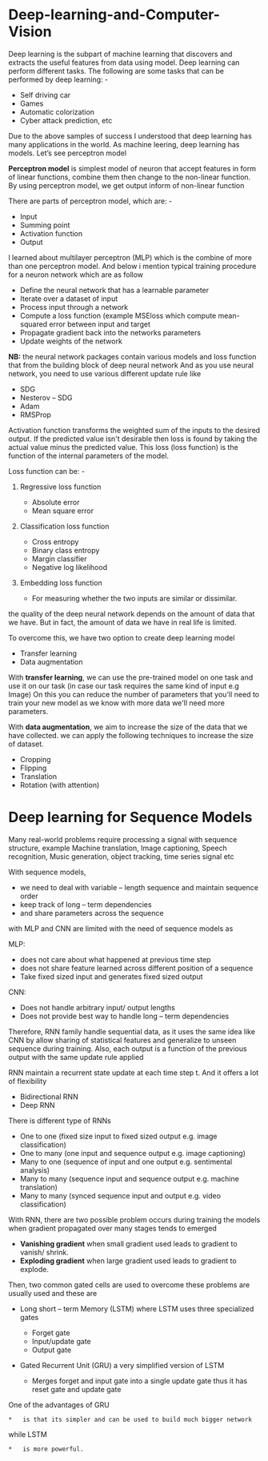 # Deep-learning-and-Computer-Vision

Deep learning is the subpart of machine learning that discovers and extracts the useful features from data using model. 
Deep learning can perform different tasks. 
The following are some tasks that can be performed by deep learning: -

  * Self driving car 
  *	Games
  *	Automatic colorization
  *	Cyber attack prediction, etc

Due to the above samples of success I understood that deep learning has many applications in the world. 
As machine leering, deep learning has models. Let’s see perceptron model

**Perceptron model** is simplest model of neuron that accept features in form of linear functions, 
combine them then change to the non-linear function. 
By using perceptron model, we get output inform of non-linear function

There are parts of perceptron model, which are: -
  *	Input 
  *	Summing point
  *	Activation function 
  *	Output 

 l learned about multilayer perceptron (MLP) which is the combine of more than one perceptron model.
 And below i mention typical training procedure for a neuron network which are as follow
 
  *	Define the neural network that has a learnable parameter
  *	Iterate over a dataset of input
  *	Process input through a network
  *	Compute a loss function (example MSEloss which compute mean-squared error between input and target
  *	Propagate gradient back into the networks parameters
  *	Update weights of the network 
  
  **NB:** the neural network packages contain various models and loss function that from the building block of deep neural network
And as you use neural network, you need to use various different update rule like 
  * SDG
  *	Nesterov – SDG
  *	Adam
  *	RMSProp

Activation function transforms the weighted sum of the inputs to the desired output. 
If the predicted value isn't desirable then loss is found by taking the actual value minus the predicted value. 
This loss (loss function) is the function of the internal parameters of the model.

Loss function can be: -
1.  Regressive loss function
    *	Absolute error
    *	Mean square error

2.  Classification loss function
    *	Cross entropy
    *	Binary class entropy
    *	Margin classifier
    *	Negative log likelihood
    
3.  Embedding loss function
    *	For measuring whether the two inputs are similar or dissimilar.
    
the quality of the deep neural network depends on the amount of data that we have. But in fact, 
the amount of data we have in real life is limited.

To overcome this, we have two option to create deep learning model 

  *	Transfer learning
  *	Data augmentation

With **transfer learning**, we can use the pre-trained model on one task and use it on our task (in case our task requires the same kind of input e.g Image) 
On this you can reduce the number of parameters that you'll need to train your new model as we know with more data we'll need more parameters.

With **data augmentation**, we aim to increase the size of the data that we have collected. we can apply the following techniques to increase the size of dataset.

  *	Cropping
  *	Flipping
  *	Translation 
  *	Rotation (with attention)


#                          Deep learning for Sequence Models
                          
Many real-world problems require processing a signal with sequence structure, example Machine translation,
Image captioning, Speech recognition, Music generation, object tracking, time series signal etc

With sequence models, 
  *	we need to deal with variable – length sequence and maintain sequence order
  *	keep track of long – term dependencies 
  *	and share parameters across the sequence

with MLP and CNN are limited with the need of sequence models as 

  MLP: 
  *	does not care about what happened at previous time step
  *	does not share feature learned across different position of a sequence
  *	Take fixed sized input and generates fixed sized output
  
  CNN:
  *	Does not handle arbitrary input/ output lengths
  *	Does not provide best way to handle long – term dependencies

Therefore, RNN family handle sequential data, as it uses the same idea like CNN by allow sharing of 
statistical features and generalize to unseen sequence during training. Also, each output is a function 
of the previous output with the same update rule applied

RNN maintain a recurrent state update at each time step t. And it offers a lot of flexibility

  *	Bidirectional RNN
  *	Deep RNN
  
There is different type of RNNs

  *	One to one (fixed size input to fixed sized output e.g. image classification)
  *	One to many (one input and sequence output e.g. image captioning)
  *	Many to one (sequence of input and one output e.g. sentimental analysis)
  *	Many to many (sequence input and sequence output e.g. machine translation)
  *	Many to many (synced sequence input and output e.g. video classification)

With RNN, there are two possible problem occurs during training the models when gradient propagated over 
many stages tends to emerged 

  *	**Vanishing gradient** when small gradient used leads to gradient to vanish/ shrink.
  *	**Exploding gradient** when large gradient used leads to gradient to explode.

Then, two common gated cells are used to overcome these problems are usually used and these are

*	Long short – term Memory (LSTM) where LSTM uses three specialized gates
    *	Forget gate 
    *	Input/update gate
    *	Output gate

*	Gated Recurrent Unit (GRU) a very simplified version of LSTM
    *	Merges forget and input gate into a single update gate thus it has reset gate and update gate

One of the advantages of GRU

    *	is that its simpler and can be used to build much bigger network

while LSTM 

    *	is more powerful.
